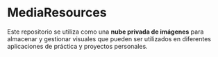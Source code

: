 # MediaResources

Este repositorio se utiliza como una **nube privada de imágenes** para almacenar y gestionar visuales que pueden ser utilizados en diferentes aplicaciones de práctica y proyectos personales.
